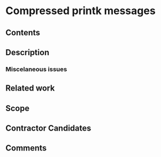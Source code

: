 # Compressed printk messages
## Contents
## Description
### Miscelaneous issues
## Related work
## Scope
## Contractor Candidates
## Comments
